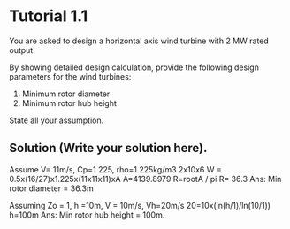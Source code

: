 # Tutorial 1.1

You are asked to design a horizontal axis wind turbine with 2 MW rated output.

By showing detailed design calculation, provide the following design parameters for the wind turbines:

1. Minimum rotor diameter
1. Minimum rotor hub height

State all your assumption.

## Solution (Write your solution here).

Assume V= 11m/s, Cp=1.225, rho=1.225kg/m3
2x10x6 W = 0.5x(16/27)x1.225x(11x11x11)xA
A=4139.8979
R=rootA / pi
R= 36.3
Ans: Min rotor diameter = 36.3m

Assuming Zo = 1, h =10m, V = 10m/s, Vh=20m/s
20=10x(ln(h/1)/ln(10/1))
h=100m 
Ans: Min rotor hub height = 100m.
